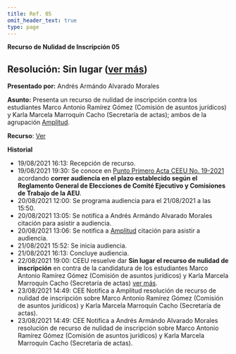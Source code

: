 ```yaml
---
title: Ref. 05
omit_header_text: true
type: page
---
```


**Recurso de Nulidad de Inscripción 05**

## Resolución: Sin lugar ([ver más](https://drive.google.com/file/d/13p6lDOvsCE5zmQE7EfV0smMvmZkSJ6hN/view?usp=sharing))

**Presentado por:** Andrés Armándo Alvarado Morales

**Asunto:** Presenta un recurso de nulidad de inscripción contra los estudiantes Marco Antonio Ramírez Gómez (Comisión de asuntos jurídicos) y Karla Marcela Marroquín Cacho (Secretaría de actas); ambos de la agrupación [Amplitud](/agrupaciones/amplitud).

**Recurso**: [Ver](https://drive.google.com/file/d/13p6lDOvsCE5zmQE7EfV0smMvmZkSJ6hN/view?usp=sharing)

**Historial**

* 19/08/2021 16:13: Recepción de recurso.
* 19/08/2021 19:30: Se conoce en [Punto Primero Acta CEEU No. 19-2021](/actas/19/) acordando **correr audiencia en el plazo establecido según el Reglamento General de Elecciones de Comité Ejecutivo y Comisiones de Trabajo de la AEU**.
* 20/08/2021 12:00: Se programa audiencia para el 21/08/2021 a las 15:50.
* 20/08/2021 13:05: Se notifica a Andrés Armándo Alvarado Morales citación para asistir a audiencia.
* 20/08/2021 13:06: Se notifica a [Amplitud](/agrupaciones/amplitud) citación para asistir a audiencia.
* 21/08/2021 15:52: Se inicia audiencia.
* 21/08/2021 16:13: Concluye audiencia.
* 22/08/2021 19:00: CEEU resuelve dar **Sin lugar el recurso de nulidad de inscripción** en contra de la candidatura de los estudiantes Marco Antonio Ramírez Gómez (Comisión de asuntos jurídicos) y Karla Marcela Marroquín Cacho (Secretaría de actas) [ver más](https://drive.google.com/file/d/13p6lDOvsCE5zmQE7EfV0smMvmZkSJ6hN/view?usp=sharing).
* 23/08/2021 14:49: CEE Notifica a Amplitud resolución de recurso de nulidad de inscripción sobre Marco Antonio Ramírez Gómez (Comisión de asuntos jurídicos) y Karla Marcela Marroquín Cacho (Secretaría de actas).
* 23/08/2021 14:49: CEE Notifica a Andrés Armándo Alvarado Morales resolución de recurso de nulidad de inscripción sobre Marco Antonio Ramírez Gómez (Comisión de asuntos jurídicos) y Karla Marcela Marroquín Cacho (Secretaría de actas).